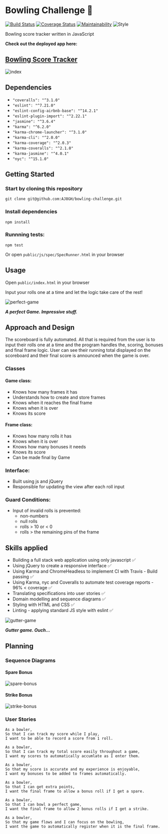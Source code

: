 Bowling Challenge 🎳
====================

[![Build Status](https://travis-ci.com/AJ8GH/bowling-challenge.svg?branch=master)](https://travis-ci.com/AJ8GH/bowling-challenge) [![Coverage Status](https://coveralls.io/repos/github/AJ8GH/bowling-challenge/badge.svg?branch=master)](https://coveralls.io/github/AJ8GH/bowling-challenge?branch=master) [![Maintainability](https://api.codeclimate.com/v1/badges/a4fa6060a3a3e9fe32ef/maintainability)](https://codeclimate.com/github/AJ8GH/bowling-challenge/maintainability) ![Style](https://img.shields.io/badge/code_style-standard-brightgreen.svg)

Bowling score tracker written in JavaScript

**Check out the deployed app here:**

[Bowling Score Tracker](http://bowling-score-tracker.surge.sh/)
--------------------------------------------------------

![index](public/images/index.png)

## Dependencies
- `"coveralls": "^3.1.0"`
- `"eslint": "^7.21.0"`
- `"eslint-config-airbnb-base": "^14.2.1"`
- `"eslint-plugin-import": "^2.22.1"`
- `"jasmine": "^3.6.4"`
- `"karma": "^6.2.0"`
- `"karma-chrome-launcher": "^3.1.0"`
- `"karma-cli": "^2.0.0"`
- `"karma-coverage": "^2.0.3"`
- `"karma-coveralls": "^2.1.0"`
- `"karma-jasmine": "^4.0.1"`
- `"nyc": "^15.1.0"`

## Getting Started

### Start by cloning this repository

```shell
git clone git@github.com:AJ8GH/bowling-challenge.git
```

### Install dependencies

```shell
npm install
```

### Runnning tests:

```shell
npm test
```

Or open `public/js/spec/SpecRunner.html` in your browser

## Usage

Open `public/index.html` in your browser

Input your rolls one at a time and let the logic take care of the rest!

![perfect-game](public/images/perfect-game.gif)

***A perfect Game. Impressive stuff.***

## Approach and Design

The scoreboard is fully automated. All that is required from the user is to input their rolls one at a time and the program handles the, scoring, bonuses and final frame logic. User can see their running total displayed on the scoreboard and their final score is announced when the game is over.

### Classes

#### Game class:
- Knows how many frames it has
- Understands how to create and store frames
- Knows when it reaches the final frame
- Knows when it is over
- Knows its score

#### Frame class:
- Knows how many rolls it has
- Knows when it is over
- Knows how many bonuses it needs
- Knows its score
- Can be made final by Game

### Interface:
- Built using js and jQuery
- Responsible for updating the view after each roll input

### Guard Conditions:
- Input of invalid rolls is prevented:
  - non-numbers
  - null rolls
  - rolls > 10 or < 0
  - rolls > the remaining pins of the frame

## Skills applied

- Building a full stack web application using only javascript ✅
- Using jQuery to create a responsive interface ✅
- Using Karma and ChromeHeadless to implement CI with Travis - Build passing ✅
- Using Karma, nyc and Coveralls to automate test coverage reports - 96% < coverage ✅
- Translating specifications into user stories ✅
- Domain modelling and sequence diagrams ✅
- Styling with HTML and CSS ✅
- Linting - applying standard JS style with eslint ✅

![gutter-game](public/images/gutter-game.gif)

***Gutter game. Ouch...***

## Planning

### Sequence Diagrams

#### Spare Bonus

![spare-bonus](public/images/spare-bonus.png)

#### Strike Bonus

![strike-bonus](public/images/strike-bonus.png)

### User Stories
```
As a bowler,
So that I can track my score while I play,
I want to be able to record a score from 1 roll.

As a bowler,
So that I can track my total score easily throughout a game,
I want my scores to automatically accumlate as I enter them.

As a bowler,
So that my score is accurate and my experience is enjoyable,
I want my bonuses to be added to frames automatically.

As a bowler,
So that I can get extra points,
I want the final frame to allow a bonus roll if I get a spare.

As a bowler,
So that I can bowl a perfect game,
I want the final frame to allow 2 bonus rolls if I get a strike.

As a bowler,
So that my game flows and I can focus on the bowling,
I want the game to automatically register when it is the final frame.
```
